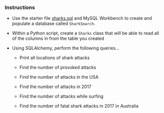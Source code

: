 ### Instructions

* Use the starter file [sharks.sql](Resources/sharks.sql) and MySQL Workbench to create and populate a database called `SharkSearch`.

* Within a Python script, create a `Sharks` class that will be able to read all of the columns in from the table you created

* Using SQLAlchemy, perform the following queries...

  - Print all locations of shark attacks

  - Find the number of provoked attacks

  - Find the number of attacks in the USA

  - Find the number of attacks in 2017

  - Find the number of attacks while surfing

  - Find the number of fatal shark attacks in 2017 in Australia
